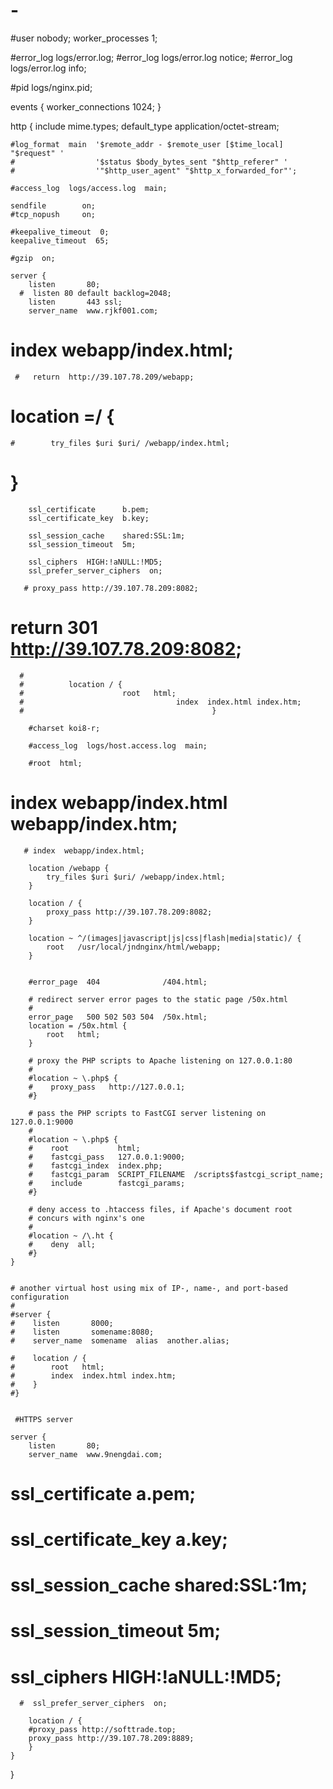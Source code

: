 # -
#user  nobody;
worker_processes  1;

#error_log  logs/error.log;
#error_log  logs/error.log  notice;
#error_log  logs/error.log  info;

#pid        logs/nginx.pid;


events {
    worker_connections  1024;
}


http {
    include       mime.types;
    default_type  application/octet-stream;

    #log_format  main  '$remote_addr - $remote_user [$time_local] "$request" '
    #                  '$status $body_bytes_sent "$http_referer" '
    #                  '"$http_user_agent" "$http_x_forwarded_for"';

    #access_log  logs/access.log  main;

    sendfile        on;
    #tcp_nopush     on;

    #keepalive_timeout  0;
    keepalive_timeout  65;

    #gzip  on;

    server {
        listen       80;
      #  listen 80 default backlog=2048;
        listen       443 ssl;
        server_name  www.rjkf001.com;

#        index  webapp/index.html;

     #   return  http://39.107.78.209/webapp;


 #       location =/ {
    #        try_files $uri $uri/ /webapp/index.html;
 #       }


        ssl_certificate      b.pem;
        ssl_certificate_key  b.key;

        ssl_session_cache    shared:SSL:1m;
        ssl_session_timeout  5m;

        ssl_ciphers  HIGH:!aNULL:!MD5;
        ssl_prefer_server_ciphers  on;

       # proxy_pass http://39.107.78.209:8082;
#       return  301 http://39.107.78.209:8082;

      #
      #          location / {
      #                      root   html;
      #                                  index  index.html index.htm;
      #                                          }

        #charset koi8-r;

        #access_log  logs/host.access.log  main;
        
        #root  html;
#        index  webapp/index.html webapp/index.htm;
       # index  webapp/index.html;

        location /webapp {
            try_files $uri $uri/ /webapp/index.html;
        }

        location / {
            proxy_pass http://39.107.78.209:8082;
        }

        location ~ ^/(images|javascript|js|css|flash|media|static)/ {
            root   /usr/local/jndnginx/html/webapp;
        }


        #error_page  404              /404.html;

        # redirect server error pages to the static page /50x.html
        #
        error_page   500 502 503 504  /50x.html;
        location = /50x.html {
            root   html;
        }

        # proxy the PHP scripts to Apache listening on 127.0.0.1:80
        #
        #location ~ \.php$ {
        #    proxy_pass   http://127.0.0.1;
        #}

        # pass the PHP scripts to FastCGI server listening on 127.0.0.1:9000
        #
        #location ~ \.php$ {
        #    root           html;
        #    fastcgi_pass   127.0.0.1:9000;
        #    fastcgi_index  index.php;
        #    fastcgi_param  SCRIPT_FILENAME  /scripts$fastcgi_script_name;
        #    include        fastcgi_params;
        #}

        # deny access to .htaccess files, if Apache's document root
        # concurs with nginx's one
        #
        #location ~ /\.ht {
        #    deny  all;
        #}
    }


    # another virtual host using mix of IP-, name-, and port-based configuration
    #
    #server {
    #    listen       8000;
    #    listen       somename:8080;
    #    server_name  somename  alias  another.alias;

    #    location / {
    #        root   html;
    #        index  index.html index.htm;
    #    }
    #}


     #HTTPS server
    
    server {
        listen       80;
        server_name  www.9nengdai.com;

#        ssl_certificate      a.pem;
#        ssl_certificate_key  a.key;

#        ssl_session_cache    shared:SSL:1m;
#        ssl_session_timeout  5m;

#        ssl_ciphers  HIGH:!aNULL:!MD5;
      #  ssl_prefer_server_ciphers  on;

        location / {
	    #proxy_pass http://softtrade.top;
	    proxy_pass http://39.107.78.209:8889;
        }
    }

}
